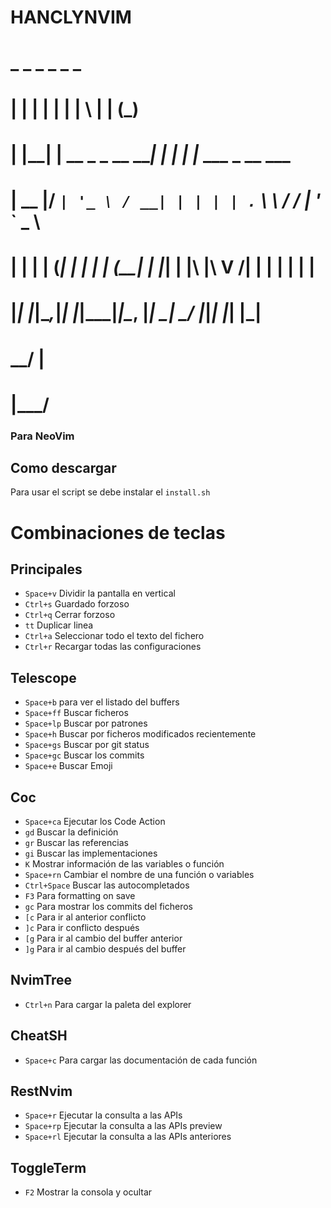# HANCLYNVIM

#  _    _                  _       _   _       _           
# | |  | |                | |     | \ | |     (_)          
# | |__| | __ _ _ __   ___| |_   _|  \| |_   ___ _ __ ___  
# |  __  |/ _` | '_ \ / __| | | | | . ` \ \ / / | '_ ` _ \ 
# | |  | | (_| | | | | (__| | |_| | |\  |\ V /| | | | | | |
# |_|  |_|\__,_|_| |_|\___|_|\__, |_| \_| \_/ |_|_| |_| |_|
#                            __/ |                        
#                            |___/                         


### Para NeoVim

## Como descargar

Para usar el script se debe instalar el `install.sh`

# Combinaciones de teclas

## Principales

- `Space+v` Dividir la pantalla en vertical
- `Ctrl+s` Guardado forzoso
- `Ctrl+q` Cerrar forzoso
- `tt` Duplicar linea
- `Ctrl+a` Seleccionar todo el texto del fichero
- `Ctrl+r` Recargar todas las configuraciones

## Telescope

- `Space+b` para ver el listado del buffers
- `Space+ff` Buscar ficheros
- `Space+lp` Buscar por patrones
- `Space+h` Buscar por ficheros modificados recientemente
- `Space+gs` Buscar por git status
- `Space+gc` Buscar los commits
- `Space+e` Buscar Emoji

## Coc

- `Space+ca` Ejecutar los Code Action
- `gd` Buscar la definición
- `gr` Buscar las referencias
- `gi` Buscar las implementaciones
- `K` Mostrar información de las variables o función
- `Space+rn` Cambiar el nombre de una función o variables
- `Ctrl+Space` Buscar las autocompletados
- `F3` Para formatting on save
- `gc` Para mostrar los commits del ficheros
- `[c` Para ir al anterior conflicto 
- `]c` Para ir conflicto después
- `[g` Para ir al cambio del buffer anterior
- `]g` Para ir al cambio después del buffer


## NvimTree

- `Ctrl+n` Para cargar la paleta del explorer

## CheatSH

- `Space+c` Para cargar las documentación de cada función

## RestNvim

- `Space+r` Ejecutar la consulta a las APIs
- `Space+rp` Ejecutar la consulta a las APIs preview
- `Space+rl` Ejecutar la consulta a las APIs anteriores

## ToggleTerm

- `F2` Mostrar la consola y ocultar
